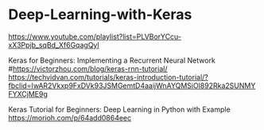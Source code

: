 # Deep-Learning-with-Keras
https://www.youtube.com/playlist?list=PLVBorYCcu-xX3Ppjb_sqBd_Xf6GqagQyl

Keras for Beginners: Implementing a Recurrent Neural Network
#https://victorzhou.com/blog/keras-rnn-tutorial/
https://techvidvan.com/tutorials/keras-introduction-tutorial/?fbclid=IwAR2Vkxp9FxDVk93JSMGemtD4aaijWnAYQMSiOl892Rka2SUNMYFYXCjME9g

Keras Tutorial for Beginners: Deep Learning in Python with Example
https://morioh.com/p/64add0864eec

